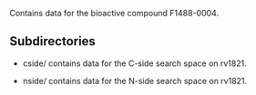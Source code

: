 Contains data for the bioactive compound F1488-0004.

## Subdirectories

- cside/ contains data for the C-side search space on rv1821.

- nside/ contains data for the N-side search space on rv1821.


